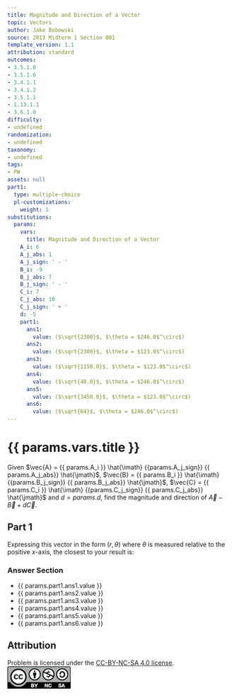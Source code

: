 ```yaml
---
title: Magnitude and Direction of a Vector
topic: Vectors
author: Jake Bobowski
source: 2013 Midterm 1 Section 001
template_version: 1.1
attribution: standard
outcomes:
- 3.5.1.0
- 3.5.1.6
- 3.4.1.1
- 3.4.1.2
- 3.5.1.1
- 1.13.1.1
- 3.6.1.0
difficulty:
- undefined
randomization:
- undefined
taxonomy:
- undefined
tags:
- PW
assets: null
part1:
  type: multiple-choice
  pl-customizations:
    weight: 1
substitutions:
  params:
    vars:
      title: Magnitude and Direction of a Vector
    A_i: 6
    A_j_abs: 1
    A_j_sign: ' - '
    B_i: -9
    B_j_abs: 7
    B_j_sign: ' - '
    C_i: 7
    C_j_abs: 10
    C_j_sign: ' + '
    d: -5
    part1:
      ans1:
        value: ($\sqrt{2300}$, $\theta = $246.0$^\circ$)
      ans2:
        value: ($\sqrt{2300}$, $\theta = $123.0$^\circ$)
      ans3:
        value: ($\sqrt{1150.0}$, $\theta = $123.0$^\circ$)
      ans4:
        value: ($\sqrt{48.0}$, $\theta = $246.0$^\circ$)
      ans5:
        value: ($\sqrt{3450.0}$, $\theta = $123.0$^\circ$)
      ans6:
        value: ($\sqrt{64}$, $\theta = $246.0$^\circ$)
---
```

# {{ params.vars.title }}
Given $\vec{A} = {{ params.A_i }} \hat{\imath} {{params.A_j_sign}} {{ params.A_j_abs}} \hat{\jmath}$, $\vec{B} = {{ params.B_i }} \hat{\imath} {{params.B_j_sign}} {{ params.B_j_abs}} \hat{\jmath}$, $\vec{C} = {{ params.C_i }} \hat{\imath} {{params.C_j_sign}} {{ params.C_j_abs}} \hat{\jmath}$ and $d={{ params.d }}$, find the magnitude and direction of $\vec{A}-\vec{B}+d\vec{C}$.

## Part 1

Expressing this vector in the form $(r,\theta)$ where $\theta$ is measured relative to the positive $x$-axis, the closest to your result is:

### Answer Section

- {{ params.part1.ans1.value }}
- {{ params.part1.ans2.value }}
- {{ params.part1.ans3.value }}
- {{ params.part1.ans4.value }}
- {{ params.part1.ans5.value }}
- {{ params.part1.ans6.value }}

## Attribution

Problem is licensed under the [CC-BY-NC-SA 4.0 license](https://creativecommons.org/licenses/by-nc-sa/4.0/).<br> ![The Creative Commons 4.0 license requiring attribution-BY, non-commercial-NC, and share-alike-SA license.](https://raw.githubusercontent.com/firasm/bits/master/by-nc-sa.png)